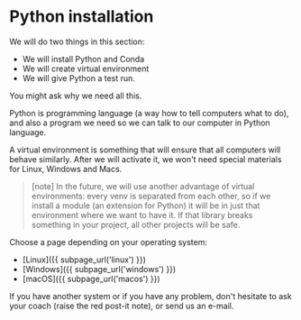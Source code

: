 # Python installation

We will do two things in this section:

* We will install Python and Conda
* We will create virtual environment
* We will give Python a test run.

You might ask why we need all this.

Python is programming language (a way how to tell computers what to do), 
and also a program we need so we can talk to our computer in Python language.

A virtual environment is something that will ensure that all computers
will behave similarly.
After we will activate it, we won't need special materials for Linux,
Windows and Macs.


> [note]
> In the future, we will use another advantage of virtual environments: 
> every venv is separated from each other, so if we install a 
> module (an extension for Python) it will be in just that environment
> where we want to have it. If that library breaks something in your 
> project, all other projects will be safe. 

Choose a page depending on your operating system:

* [Linux]({{ subpage_url('linux') }})
* [Windows]({{ subpage_url('windows') }})
* [macOS]({{ subpage_url('macos') }})


If you have another system or if you have any problem, don't hesitate
to ask your coach (raise the red post-it note), or send us an e-mail.


